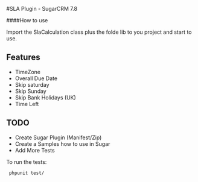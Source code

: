 #SLA Plugin - SugarCRM 7.8

####How to use

Import the SlaCalculation class plus the folde lib to you project and start to use.

## Features
 * TimeZone
 * Overall Due Date
 * Skip saturday
 * Skip Sunday
 * Skip Bank Holidays (UK)
 * Time Left
 
## TODO
 * Create Sugar Plugin (Manifest/Zip)
 * Create a Samples how to use in Sugar
 * Add More Tests


To run the tests:

``` phpunit test/```